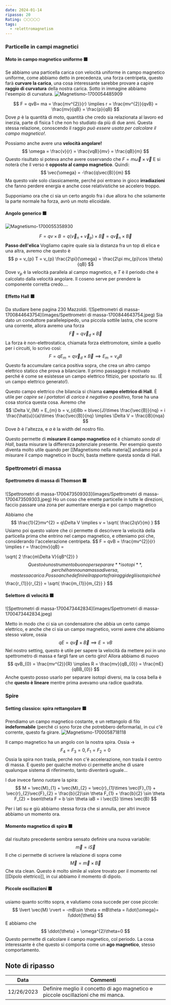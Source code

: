 ```yaml
---
date: 2024-01-14
ripasso: 20
Rating: 🌕🌕🌕🌕🌕
tags:
  - ⚡elettromagnetism
---
```


### Particelle in campi magnetici
#### Moto in campo magnetico uniforme 🟩
Se abbiamo una particella carica con velocità uniforme in campo magnetico uniforme, come abbiamo detto in precedenza, una forza centripeta, questo farà **curvare la carica**, una cosa interessante sarebbe provare a capire **raggio di curvatura** della nostra carica. Sotto in immagine abbiamo l'esempio di curvatura.
![Magnetismo-1700054485909](images/Magnetismo-1700054485909.jpeg)

$$
F = qvB= ma = \frac{mv^{2}}{r}
\implies r = \frac{mv^{2}}{qvB} = \frac{mv}{qB} = \frac{p}{qB}
$$
Dove $p$ è la quantità di moto, quantità che credo sia relazionata al lavoro ed inerzia, parte di fisica 1 che non ho studiato da più di due anni.
Questa stessa relazione, conoscendo il raggio *può essere usata per calcolare il campo magnetico!*.

Possiamo anche avere una **velocità angolare!**
$$
\omega = \frac{v}{r} = \frac{vqB}{mv} = \frac{qB}{m}
$$
Questo risultato si poteva anche avere osservando che $F = m \vec{\omega} \times \vec{v}$
E si noterà che il verso è **opposto al campo magnetico**.
Quindi:
$$
\vec{\omega} = -\frac{q\vec{B}}{m}
$$
Ma questo vale solo classicamente, perché poi entrano in gioco **irradiazioni** che fanno perdere energia e anche cose relativistiche se accelero troppo.


Supponiamo ora che ci sia un certo angolo fra i due allora ho che solamente la parte normale ha forza, avrò un moto elicoidale.

#### Angolo generico 🟩
![Magnetismo-1700055358930](images/Magnetismo-1700055358930.jpeg)

$$
F = qv \times B = q(\vec{v}_{n} + \vec{v}_{p}) \times \vec{B} = q\vec{v}_{n}\times \vec{B}
$$
**Passo dell'elica**
Vogliamo capire quale sia la distanza fra un top di elica e una altra, avremo che questo è 
$$
p = v_{p} T 
= v_{p} \frac{2\pi}{\omega}
= \frac{2\pi mv_{p}\cos \theta}{qB}
$$
Dove $v_{p}$ è la velocità parallela al campo magnetico, e $T$ è il periodo che è calcolato dalla velocità angolare.
Il coseno serve per prendere la componente corretta credo....


#### Effetto Hall 🟩
Da studiare bene pagina 230 Mazzoldi.
![Spettrometri di massa-1700844643754](images/Spettrometri di massa-1700844643754.jpeg)
Sia dato un conduttore parallelepipedo, una piccola sottile lastra, che scorre una corrente, allora avremo una forza
$$
\vec{F} = q\vec{v}_{d} \times \vec{B}
$$
La forza è non-elettrostatica, chiamata forza elettromotore, simile a quello per i circuiti, lo scrivo così:
$$
F = qE_{m} = q\vec{v}_{d}\times \vec{B} \implies 
E_{m} = v_{d}B
$$
Questo fa accumulare carica positiva sopra, che crea un altro campo elettrico statico che prova a bilanciare. Il primo passaggio è motivato perché è come se esistesse un campo elettrico fittizio, per spostarlo su. (È un campo elettrico generato!).

Questo campo elettrico che bilancia si chiama **campo elettrico di Hall**.
È utile per *capire se i portatori di carica è negativo o positivo*, forse ha una cosa storica questa cosa.
Avremo che
$$
\Delta V_{M} = E_{m} b 
= v_{d}Bb
= b\vec{J}\times \frac{\vec{B}}{nq}
= i \frac{\hat{u}}{a}\times \frac{\vec{B}}{nq}
\implies \Delta V = \frac{iB}{nqa}
$$
Dove $b$ è l'altezza, e $a$ è la width del nostro filo.

Questo permette di **misurare il campo magnetico** ed è chiamato *sonda di Hall*, basta misurare la differenza potenziale presente.
Per esempio questo diventa molto utile quando per [[Magnetismo nella materia]] andiamo poi a misurare il campo magnetico in buchi, basta mettere questa sonda di Hall.

### Spettrometri di massa
#### Spettrometro di massa di Thomson 🟩
![Spettrometri di massa-1700473509303](images/Spettrometri di massa-1700473509303.jpeg)
Ho un coso che emette particelle in tutte le direzioni, faccio passare una zona per aumentare energia e poi campo magnetico

Abbiamo che 
$$
\frac{1}{2}mv^{2} = q\Delta V \implies
v = \sqrt{ \frac{2qV}{m} }
$$
Usiamo poi questo valore che ci permette di descrivere la velocità della particella prima che entrino nel campo magnetico, e otteniamo poi che, considerando l'accelerazione centripeta.
$$
F = qvB = \frac{mv^{2}}{r}
\implies r =  \frac{mv}{qB} =

\sqrt{ 2 \frac{m\Delta V}{qB^{2}} }
$$
Questo è uno strumento buono per separare **isotopi**, perché hanno una massa diversa, ma stessa carica.
Posso anche definire il rapporto fra i raggi degli isotopi che è
$$
\frac{r_{1}}{r_{2}} = \sqrt{ \frac{m_{1}}{m_{2}} }
$$
#### Selettore di velocità 🟩
![Spettrometri di massa-1700473442834](images/Spettrometri di massa-1700473442834.jpeg)

Metto in modo che ci sia un condensatore che abbia un certo campo elettrico, e anche che ci sia un campo magnetico, vorrei avere che abbiamo stesso valore, ossia
$$
qE = q\vec{v} \times \vec{B} \implies
E = vB
$$
Nel nostro setting, questo è utile per sapere la velocità da mettere poi in uno spettrometro di massa e fargli fare un certo giro!
Allora abbiamo di nuovo
$$
qvB_{0} = \frac{mv^{2}}{R} \implies
R = \frac{mv}{qB_{0}} = \frac{mE}{qBB_{0}}
$$
Anche questo posso usarlo per separare isotopi diversi, ma la cosa bella è che **questo è lineare** mentre prima avevamo una radice quadrata.

### Spire 

#### Setting classico: spira rettangolare 🟩
Prendiamo un campo magnetico costante, e un rettangolo di filo **indeformabile** (perché ci sono forze che potrebbero deformarla), in cui c'è corrente, questo fa girare.
![Magnetismo-1700058718118](images/Magnetismo-1700058718118.jpeg)

Il campo magnetico ha un angolo con la nostra spira.
Ossia ->
$$
F_{4} = F_{3} = 0, F_{1} = F_{2} = 0
$$
Ossia la spira non trasla, perché non c'è accelerazione, non trasla il centro di massa. E questo per qualche motivo ci permette anche di usare qualunque sistema di riferimento, tanto diventerà uguale...

I due invece fanno ruotare la spira:
$$
M = \vec{M}_{1} + \vec{M}_{2} = \vec{r}_{1}\times \vec{F}_{1} + \vec{r}_{2}\vec{F}_{2} 
= \frac{b}{2}\sin \theta F_{1} + \frac{b}{2} \sin \theta F_{2} = bsen\theta F = b \sin \theta iaB = i \vec{S} \times \vec{B}
$$

Per i lati su e giù abbiamo stessa forza che si annulla, per altri invece abbiamo un momento ora.

#### Momento magnetico di spira 🟩
dal risultato precedente sembra sensato definire una nuova variabile:
$$
\vec{m} = i\vec{S}
$$
Il che ci permette di scrivere la relazione di sopra come
$$
\vec{M} = \vec{m} \times \vec{B}
$$
Che sta clean.
Questo è molto simile al valore trovato per il momento nel [[Dipolo elettrico]], in cui abbiamo il momento di dipolo.

#### Piccole oscillazioni 🟥
usiamo quanto scritto sopra, e valutiamo cosa succede per cose piccole:
$$
\lvert   \vec{M} \rvert = -mB\sin \theta = mB\theta = I\dot{\omega}= I\ddot{\theta}
$$
E abbiamo che
$$
\ddot{\theta} +  \omega^{2}\theta=0
$$
Questo permette di calcolare il campo magnetico, col periodo.
La cosa interessante è che questo si comporta come un **ago magnetico**, stesso comportamento.



## Note di ripasso

| Data | Commenti |
| ---- | -------- |
|12/26/2023      | Definire meglio il concetto di ago magnetico e piccole oscillazioni che mi manca.          |

